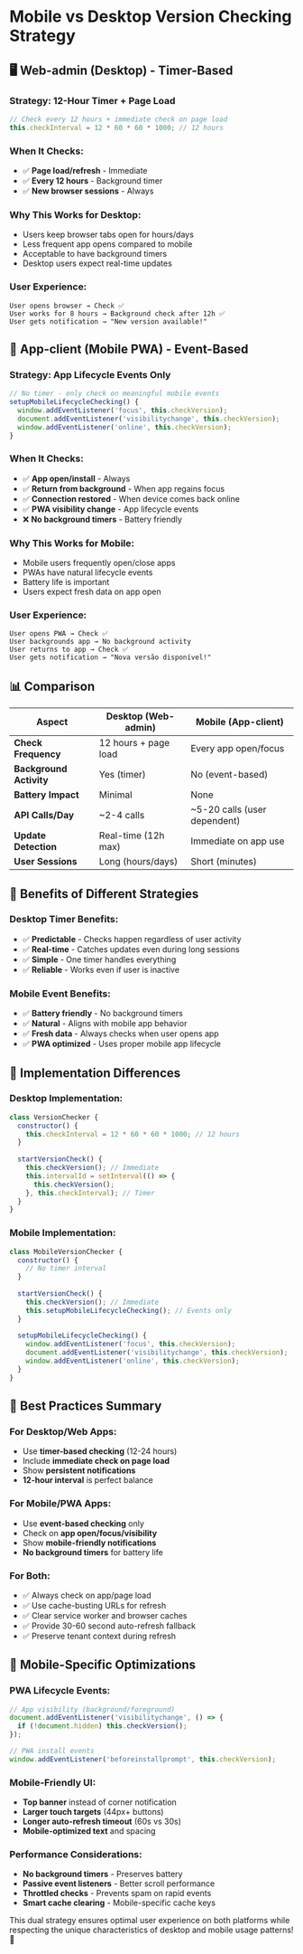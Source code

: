 # Mobile vs Desktop Version Checking Strategy

## 🖥️ Web-admin (Desktop) - Timer-Based

### **Strategy**: 12-Hour Timer + Page Load
```javascript
// Check every 12 hours + immediate check on page load
this.checkInterval = 12 * 60 * 60 * 1000; // 12 hours
```

### **When It Checks:**
- ✅ **Page load/refresh** - Immediate
- ✅ **Every 12 hours** - Background timer
- ✅ **New browser sessions** - Always

### **Why This Works for Desktop:**
- Users keep browser tabs open for hours/days
- Less frequent app opens compared to mobile
- Acceptable to have background timers
- Desktop users expect real-time updates

### **User Experience:**
```
User opens browser → Check ✅
User works for 8 hours → Background check after 12h ✅
User gets notification → "New version available!"
```

## 📱 App-client (Mobile PWA) - Event-Based

### **Strategy**: App Lifecycle Events Only
```javascript
// No timer - only check on meaningful mobile events
setupMobileLifecycleChecking() {
  window.addEventListener('focus', this.checkVersion);
  document.addEventListener('visibilitychange', this.checkVersion);
  window.addEventListener('online', this.checkVersion);
}
```

### **When It Checks:**
- ✅ **App open/install** - Always
- ✅ **Return from background** - When app regains focus
- ✅ **Connection restored** - When device comes back online
- ✅ **PWA visibility change** - App lifecycle events
- ❌ **No background timers** - Battery friendly

### **Why This Works for Mobile:**
- Mobile users frequently open/close apps
- PWAs have natural lifecycle events
- Battery life is important
- Users expect fresh data on app open

### **User Experience:**
```
User opens PWA → Check ✅
User backgrounds app → No background activity
User returns to app → Check ✅
User gets notification → "Nova versão disponível!"
```

## 📊 Comparison

| Aspect | Desktop (Web-admin) | Mobile (App-client) |
|--------|-------------------|-------------------|
| **Check Frequency** | 12 hours + page load | Every app open/focus |
| **Background Activity** | Yes (timer) | No (event-based) |
| **Battery Impact** | Minimal | None |
| **API Calls/Day** | ~2-4 calls | ~5-20 calls (user dependent) |
| **Update Detection** | Real-time (12h max) | Immediate on app use |
| **User Sessions** | Long (hours/days) | Short (minutes) |

## 🎯 Benefits of Different Strategies

### **Desktop Timer Benefits:**
- ✅ **Predictable** - Checks happen regardless of user activity
- ✅ **Real-time** - Catches updates even during long sessions
- ✅ **Simple** - One timer handles everything
- ✅ **Reliable** - Works even if user is inactive

### **Mobile Event Benefits:**
- ✅ **Battery friendly** - No background timers
- ✅ **Natural** - Aligns with mobile app behavior
- ✅ **Fresh data** - Always checks when user opens app
- ✅ **PWA optimized** - Uses proper mobile app lifecycle

## 🔧 Implementation Differences

### **Desktop Implementation:**
```javascript
class VersionChecker {
  constructor() {
    this.checkInterval = 12 * 60 * 60 * 1000; // 12 hours
  }
  
  startVersionCheck() {
    this.checkVersion(); // Immediate
    this.intervalId = setInterval(() => {
      this.checkVersion();
    }, this.checkInterval); // Timer
  }
}
```

### **Mobile Implementation:**
```javascript
class MobileVersionChecker {
  constructor() {
    // No timer interval
  }
  
  startVersionCheck() {
    this.checkVersion(); // Immediate
    this.setupMobileLifecycleChecking(); // Events only
  }
  
  setupMobileLifecycleChecking() {
    window.addEventListener('focus', this.checkVersion);
    document.addEventListener('visibilitychange', this.checkVersion);
    window.addEventListener('online', this.checkVersion);
  }
}
```

## 🚀 Best Practices Summary

### **For Desktop/Web Apps:**
- Use **timer-based checking** (12-24 hours)
- Include **immediate check on page load**
- Show **persistent notifications**
- **12-hour interval** is perfect balance

### **For Mobile/PWA Apps:**
- Use **event-based checking** only
- Check on **app open/focus/visibility**
- Show **mobile-friendly notifications**
- **No background timers** for battery life

### **For Both:**
- ✅ Always check on app/page load
- ✅ Use cache-busting URLs for refresh
- ✅ Clear service worker and browser caches
- ✅ Provide 30-60 second auto-refresh fallback
- ✅ Preserve tenant context during refresh

## 📱 Mobile-Specific Optimizations

### **PWA Lifecycle Events:**
```javascript
// App visibility (background/foreground)
document.addEventListener('visibilitychange', () => {
  if (!document.hidden) this.checkVersion();
});

// PWA install events
window.addEventListener('beforeinstallprompt', this.checkVersion);
```

### **Mobile-Friendly UI:**
- **Top banner** instead of corner notification
- **Larger touch targets** (44px+ buttons)
- **Longer auto-refresh timeout** (60s vs 30s)
- **Mobile-optimized text** and spacing

### **Performance Considerations:**
- **No background timers** - Preserves battery
- **Passive event listeners** - Better scroll performance
- **Throttled checks** - Prevents spam on rapid events
- **Smart cache clearing** - Mobile-specific cache keys

This dual strategy ensures optimal user experience on both platforms while respecting the unique characteristics of desktop and mobile usage patterns! 🎯